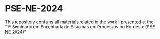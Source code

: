 # PSE-NE-2024
This repository contains all materials related to the work I presented at the "1º Seminário em Engenharia de Sistemas em Processos no Nordeste (PSE NE 2024)"
